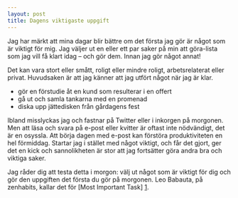 ```yaml
---
layout: post
title: Dagens viktigaste uppgift
---
```


Jag har märkt att mina dagar blir bättre om det första jag gör är något som är viktigt för mig. Jag väljer ut en eller ett par saker på min att göra-lista som jag vill få klart idag – och gör dem. Innan jag gör något annat!

Det kan vara stort eller smått, roligt eller mindre roligt, arbetsrelaterat eller privat. Huvudsaken är att jag känner att jag utfört något när jag är klar.

* gör en förstudie åt en kund som resulterar i en offert
* gå ut och samla tankarna med en promenad
* diska upp jättedisken från gårdagens fest

Ibland misslyckas jag och fastnar på Twitter eller i inkorgen på morgonen. Men att läsa och svara på e-post eller kvitter är oftast inte nödvändigt, det är en osyssla. Att börja dagen med e-post kan förstöra produktiviteten en hel förmiddag. Startar jag i stället med något viktigt, och får det gjort, ger det en kick och sannolikheten är stor att jag fortsätter göra andra bra och viktiga saker.

Jag råder dig att testa detta i morgon: välj ut något som är viktigt för dig och gör den uppgiften det första du gör på morgonen. Leo Babauta, på zenhabits, kallar det för [Most Important Task] [1].

[1]: http://zenhabits.net/purpose-your-day-most-important-task/
